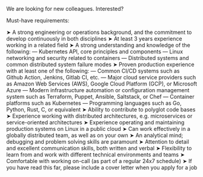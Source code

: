 We are looking for new colleagues. Interested?

Must-have requirements:

➤ A strong engineering or operations background, and the commitment to develop continuously in both disciplines
➤ At least 3 years experience working in a related field
➤ A strong understanding and knowledge of the following: 
 — Kubernetes API, core principles and components
 — Linux networking and security related to containers
 — Distributed systems and common distributed system failure modes
➤ Proven production experience with at least one of the following:
 — Common CI/CD systems such as Github Action, Jenkins, Gitlab CI, etc.
 — Major cloud service providers such as Amazon Web Services (AWS), Google Cloud Platform (GCP), or Microsoft Azure
 — Modern infrastructure automation or configuration management system such as Terraform, Puppet, Ansible, Saltstack, or Chef
 — Container platforms such as Kubernetes
 — Programming languages such as Go, Python, Rust, C, or equivalent
➤ Ability to contribute to polyglot code bases
➤ Experience working with distributed architectures, e.g. microservices or service-oriented architectures
➤ Experience operating and maintaining production systems on Linux in a public cloud
➤ Can work effectively in a globally distributed team, as well as on your own
➤ An analytical mind; debugging and problem solving skills are paramount
➤ Attention to detail and excellent communication skills, both written and verbal
➤ Flexibility to learn from and work with different technical environments and teams
➤ Comfortable with working on-call (as part of a regular 24x7 schedule)
➤ If you have read this far, please include a cover letter when you apply for a job
